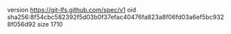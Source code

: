 version https://git-lfs.github.com/spec/v1
oid sha256:8f54cbc582392f5d03b0f37efac40476fa823a8f06fd03a6ef5bc9328f056d92
size 1710
